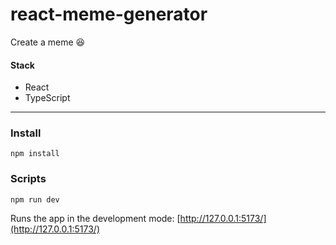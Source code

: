 # react-meme-generator

Create a meme 😆

#### Stack

- React
- TypeScript

***

### Install

    npm install

### Scripts

    npm run dev

Runs the app in the development mode: [http://127.0.0.1:5173/](http://127.0.0.1:5173/)